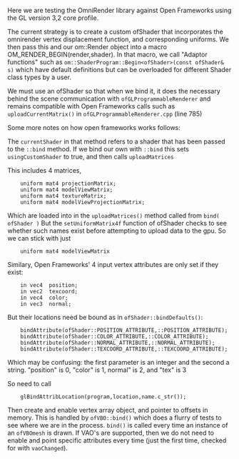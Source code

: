 Here we are testing the OmniRender library against Open Frameworks
using the GL version 3,2 core profile.

The current strategy is to create a custom ofShader that incorporates the omnirender
vertex displacement function, and corresponding uniforms.  We then pass this and our
om::Render object into a macro OM_RENDER_BEGIN(render,shader). In that macro,
we call "Adaptor functions" such as `om::ShaderProgram::Begin<ofShader>(const ofShader& s)`
which have default definitions but can be overloaded for different Shader class types by a user.

We must use an ofShader so that when we bind it, it does the necessary behind the scene
communication with `ofGLProgrammableRenderer` and remains compatible with Open Frameworks calls such
as `uploadCurrentMatrix()` in `ofGLProgrammableRenderer.cpp` (line 785)

Some more notes on how open frameworks works follows:

The `currentShader` in that method refers to a shader that has been passed to the `::bind` method.
If we bind our own with `::bind` this sets `usingCustomShader` to true, and then calls `uploadMatrices`

This includes 4 matrices, 

		uniform mat4 projectionMatrix;
		uniform mat4 modelViewMatrix;
		uniform mat4 textureMatrix;
		uniform mat4 modelViewProjectionMatrix;

Which are loaded into in the `uploadMatrices()` method called from `bind( ofShader )`
But the `setUniformMatrix4f` function of ofShader checks to see whether such names exist before
attempting to upload data to the gpu.  So we can stick with just

		uniform mat4 modelViewMatrix

Similary, Open Frameworks' 4 input vertex attributes are only set if they exist:		

		in vec4  position;
		in vec2  texcoord;
		in vec4  color;
		in vec3  normal;

But their locations need be bound as in `ofShader::bindDefaults()`:

		bindAttribute(ofShader::POSITION_ATTRIBUTE,::POSITION_ATTRIBUTE);
		bindAttribute(ofShader::COLOR_ATTRIBUTE,::COLOR_ATTRIBUTE);
		bindAttribute(ofShader::NORMAL_ATTRIBUTE,::NORMAL_ATTRIBUTE);
		bindAttribute(ofShader::TEXCOORD_ATTRIBUTE,::TEXCOORD_ATTRIBUTE);

Which may be confusing: the first parameter is an integer and the second a string.
"position" is 0, "color" is 1, normal" is 2, and "tex" is 3

So need to call 

    	glBindAttribLocation(program,location,name.c_str());

Then create and enable vertex array object, and pointer to offsets in memory.  This is handled by 
`ofVBO::bind()` which does a flurry of tests to see where we are in the process.  `bind()` is called 
every time an instance of an `ofVBOmesh` is drawn.  If VAO's are supported, then we do not need to
enable and point specific attributes every time (just the first time, checked for with `vaoChanged`).
